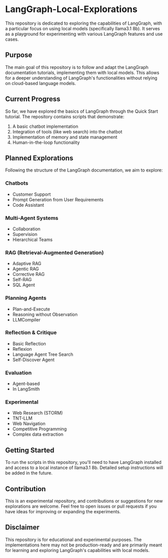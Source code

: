 # LangGraph-Local-Explorations

This repository is dedicated to exploring the capabilities of LangGraph, with a particular focus on using local models (specifically llama3.1 8b). It serves as a playground for experimenting with various LangGraph features and use cases.

## Purpose

The main goal of this repository is to follow and adapt the LangGraph documentation tutorials, implementing them with local models. This allows for a deeper understanding of LangGraph's functionalities without relying on cloud-based language models.

## Current Progress

So far, we have explored the basics of LangGraph through the Quick Start tutorial. The repository contains scripts that demonstrate:

1. A basic chatbot implementation
2. Integration of tools (like web search) into the chatbot
3. Implementation of memory and state management
4. Human-in-the-loop functionality

## Planned Explorations

Following the structure of the LangGraph documentation, we aim to explore:

### Chatbots
- Customer Support
- Prompt Generation from User Requirements
- Code Assistant

### Multi-Agent Systems
- Collaboration
- Supervision
- Hierarchical Teams

### RAG (Retrieval-Augmented Generation)
- Adaptive RAG
- Agentic RAG
- Corrective RAG
- Self-RAG
- SQL Agent

### Planning Agents
- Plan-and-Execute
- Reasoning without Observation
- LLMCompiler

### Reflection & Critique
- Basic Reflection
- Reflexion
- Language Agent Tree Search
- Self-Discover Agent

### Evaluation
- Agent-based
- In LangSmith

### Experimental
- Web Research (STORM)
- TNT-LLM
- Web Navigation
- Competitive Programming
- Complex data extraction

## Getting Started

To run the scripts in this repository, you'll need to have LangGraph installed and access to a local instance of llama3.1 8b. Detailed setup instructions will be added in the future.

## Contribution

This is an experimental repository, and contributions or suggestions for new explorations are welcome. Feel free to open issues or pull requests if you have ideas for improving or expanding the experiments.

## Disclaimer

This repository is for educational and experimental purposes. The implementations here may not be production-ready and are primarily meant for learning and exploring LangGraph's capabilities with local models.